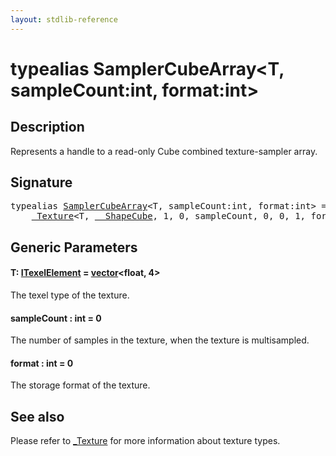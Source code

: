 ```yaml
---
layout: stdlib-reference
---
```


# typealias SamplerCubeArray\<T, sampleCount:int, format:int\>

## Description

Represents a handle to a read-only Cube combined texture-sampler array.

## Signature

<pre>
<span class='code_keyword'>typealias</span> <a href="samplercubearray-07b.html" class="code_type">SamplerCubeArray</a>&lt;T, sampleCount:<span class="code_keyword">int</span>, format:<span class="code_keyword">int</span>&gt; = 
    <a href="0texture-01/index.html" class="code_type">_Texture</a>&lt;T, <a href="0_shapecube-027/index.html" class="code_type">__ShapeCube</a>, 1, 0, sampleCount, 0, 0, 1, format&gt;;
</pre>

## Generic Parameters

####  <a id="typeparam-T"></a>T: [ITexelElement](../interfaces/itexelelement-016/index.html) = [vector](vector/index.html)\<float, 4\>
The texel type of the texture.

####  <a id="decl-sampleCount"></a>sampleCount  : int = 0
The number of samples in the texture, when the texture is multisampled.

####  <a id="decl-format"></a>format  : int = 0
The storage format of the texture.


## See also

Please refer to <span class='code'><a href="0texture-01/index.html" class="code_type">_Texture</a></span> for more information about texture types.


